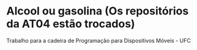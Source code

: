 # Alcool ou gasolina (Os repositórios da AT04 estão trocados)
 Trabalho para a cadeira de Programação para Dispositivos Móveis - UFC
 
